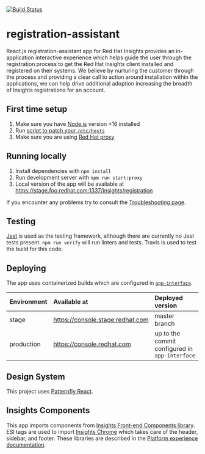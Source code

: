 [![Build Status](https://img.shields.io/github/actions/workflow/status/RedhatInsights/registration-assistant/test.yml?branch=master)](https://github.com/github/RedHatInsights/registration-assistant/actions/workflows/test.yml)

# registration-assistant
React.js registration-assistant app for Red Hat Insights provides an in-application interactive experience which helps guide the user through the registration process to get the Red Hat Insights client installed and registered on their systems. We believe by nurturing the customer through the process and providing a clear call to action around installation within the applications, we can help drive additional adoption increasing the breadth of Insights registrations for an account.

## First time setup
1. Make sure you have [Node.js](https://nodejs.org/en/) version >16 installed
2. Run [script to patch your `/etc/hosts`](https://github.com/RedHatInsights/insights-proxy/blob/master/scripts/patch-etc-hosts.sh)
3. Make sure you are using [Red Hat proxy](http://hdn.corp.redhat.com/proxy.pac)

## Running locally
1. Install dependencies with `npm install`
2. Run development server with `npm run start:proxy`
3. Local version of the app will be available at https://stage.foo.redhat.com:1337/insights/registration

If you encounter any problems try to consult the [Troubleshooting page](https://docs.engineering.redhat.com/pages/viewpage.action?spaceKey=RHIF&title=Troubleshooting).

## Testing
[Jest](https://jestjs.io/) is used as the testing framework, although there are currently no Jest tests present. `npm run verify` will run linters and tests. Travis is used to test the build for this code.

## Deploying
The app uses containerized builds which are configured in [`app-interface`](https://gitlab.cee.redhat.com/service/app-interface/-/blob/master/data/services/insights/frontend-base/deploy.yml).

| Environment | Available at                     | Deployed version
| :---------- | :--------------------------------| :----------
| stage       | https://console.stage.redhat.com | master branch
| production  | https://console.redhat.com       | up to the commit configured in `app-interface`

## Design System
This project uses [Patternfly React](https://github.com/patternfly/patternfly-react).

## Insights Components
This app imports components from [Insights Front-end Components library](https://github.com/RedHatInsights/frontend-components). ESI tags are used to import [Insights Chrome](https://github.com/RedHatInsights/insights-chrome) which takes care of the header, sidebar, and footer. These libraries are described in the [Platform experience documentation](http://front-end-docs-insights.apps.ocp4.prod.psi.redhat.com/).

